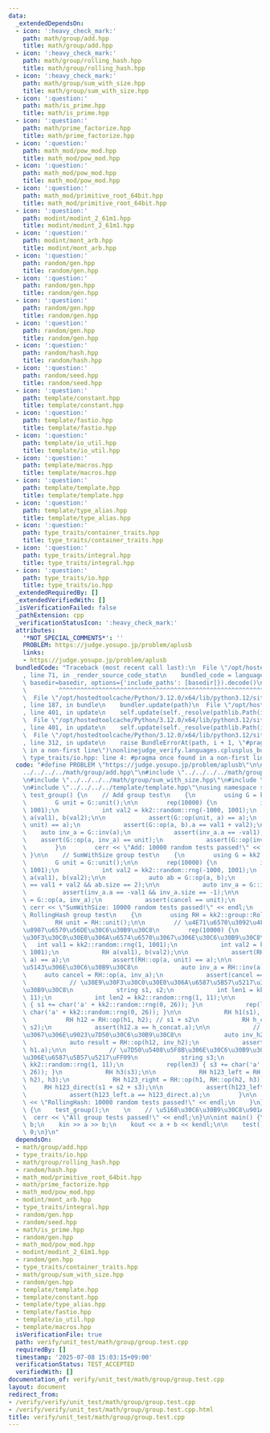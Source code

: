 ```yaml
---
data:
  _extendedDependsOn:
  - icon: ':heavy_check_mark:'
    path: math/group/add.hpp
    title: math/group/add.hpp
  - icon: ':heavy_check_mark:'
    path: math/group/rolling_hash.hpp
    title: math/group/rolling_hash.hpp
  - icon: ':heavy_check_mark:'
    path: math/group/sum_with_size.hpp
    title: math/group/sum_with_size.hpp
  - icon: ':question:'
    path: math/is_prime.hpp
    title: math/is_prime.hpp
  - icon: ':question:'
    path: math/prime_factorize.hpp
    title: math/prime_factorize.hpp
  - icon: ':question:'
    path: math_mod/pow_mod.hpp
    title: math_mod/pow_mod.hpp
  - icon: ':question:'
    path: math_mod/pow_mod.hpp
    title: math_mod/pow_mod.hpp
  - icon: ':question:'
    path: math_mod/primitive_root_64bit.hpp
    title: math_mod/primitive_root_64bit.hpp
  - icon: ':question:'
    path: modint/modint_2_61m1.hpp
    title: modint/modint_2_61m1.hpp
  - icon: ':question:'
    path: modint/mont_arb.hpp
    title: modint/mont_arb.hpp
  - icon: ':question:'
    path: random/gen.hpp
    title: random/gen.hpp
  - icon: ':question:'
    path: random/gen.hpp
    title: random/gen.hpp
  - icon: ':question:'
    path: random/gen.hpp
    title: random/gen.hpp
  - icon: ':question:'
    path: random/gen.hpp
    title: random/gen.hpp
  - icon: ':question:'
    path: random/hash.hpp
    title: random/hash.hpp
  - icon: ':question:'
    path: random/seed.hpp
    title: random/seed.hpp
  - icon: ':question:'
    path: template/constant.hpp
    title: template/constant.hpp
  - icon: ':question:'
    path: template/fastio.hpp
    title: template/fastio.hpp
  - icon: ':question:'
    path: template/io_util.hpp
    title: template/io_util.hpp
  - icon: ':question:'
    path: template/macros.hpp
    title: template/macros.hpp
  - icon: ':question:'
    path: template/template.hpp
    title: template/template.hpp
  - icon: ':question:'
    path: template/type_alias.hpp
    title: template/type_alias.hpp
  - icon: ':question:'
    path: type_traits/container_traits.hpp
    title: type_traits/container_traits.hpp
  - icon: ':question:'
    path: type_traits/integral.hpp
    title: type_traits/integral.hpp
  - icon: ':question:'
    path: type_traits/io.hpp
    title: type_traits/io.hpp
  _extendedRequiredBy: []
  _extendedVerifiedWith: []
  _isVerificationFailed: false
  _pathExtension: cpp
  _verificationStatusIcon: ':heavy_check_mark:'
  attributes:
    '*NOT_SPECIAL_COMMENTS*': ''
    PROBLEM: https://judge.yosupo.jp/problem/aplusb
    links:
    - https://judge.yosupo.jp/problem/aplusb
  bundledCode: "Traceback (most recent call last):\n  File \"/opt/hostedtoolcache/Python/3.12.0/x64/lib/python3.12/site-packages/onlinejudge_verify/documentation/build.py\"\
    , line 71, in _render_source_code_stat\n    bundled_code = language.bundle(stat.path,\
    \ basedir=basedir, options={'include_paths': [basedir]}).decode()\n          \
    \         ^^^^^^^^^^^^^^^^^^^^^^^^^^^^^^^^^^^^^^^^^^^^^^^^^^^^^^^^^^^^^^^^^^^^^^^^^^^^^^^^^\n\
    \  File \"/opt/hostedtoolcache/Python/3.12.0/x64/lib/python3.12/site-packages/onlinejudge_verify/languages/cplusplus.py\"\
    , line 187, in bundle\n    bundler.update(path)\n  File \"/opt/hostedtoolcache/Python/3.12.0/x64/lib/python3.12/site-packages/onlinejudge_verify/languages/cplusplus_bundle.py\"\
    , line 401, in update\n    self.update(self._resolve(pathlib.Path(included), included_from=path))\n\
    \  File \"/opt/hostedtoolcache/Python/3.12.0/x64/lib/python3.12/site-packages/onlinejudge_verify/languages/cplusplus_bundle.py\"\
    , line 401, in update\n    self.update(self._resolve(pathlib.Path(included), included_from=path))\n\
    \  File \"/opt/hostedtoolcache/Python/3.12.0/x64/lib/python3.12/site-packages/onlinejudge_verify/languages/cplusplus_bundle.py\"\
    , line 312, in update\n    raise BundleErrorAt(path, i + 1, \"#pragma once found\
    \ in a non-first line\")\nonlinejudge_verify.languages.cplusplus_bundle.BundleErrorAt:\
    \ type_traits/io.hpp: line 4: #pragma once found in a non-first line\n"
  code: "#define PROBLEM \"https://judge.yosupo.jp/problem/aplusb\"\n\n#include \"\
    ../../../../math/group/add.hpp\"\n#include \"../../../../math/group/rolling_hash.hpp\"\
    \n#include \"../../../../math/group/sum_with_size.hpp\"\n#include \"../../../../random/gen.hpp\"\
    \n#include \"../../../../template/template.hpp\"\nusing namespace std;\n\nvoid\
    \ test_group() {\n    // Add group test\n    {\n        using G = kk2::group::Add<int>;\n\
    \        G unit = G::unit();\n\n        rep(10000) {\n            int val1 = kk2::random::rng(-1000,\
    \ 1001);\n            int val2 = kk2::random::rng(-1000, 1001);\n            G\
    \ a(val1), b(val2);\n\n            assert(G::op(unit, a) == a);\n            assert(G::op(a,\
    \ unit) == a);\n            assert(G::op(a, b).a == val1 + val2);\n\n        \
    \    auto inv_a = G::inv(a);\n            assert(inv_a.a == -val1);\n        \
    \    assert(G::op(a, inv_a) == unit);\n            assert(G::op(inv_a, a) == unit);\n\
    \        }\n        cerr << \"Add: 10000 random tests passed!\" << endl;\n   \
    \ }\n\n    // SumWithSize group test\n    {\n        using G = kk2::group::SumWithSize<int>;\n\
    \        G unit = G::unit();\n\n        rep(10000) {\n            int val1 = kk2::random::rng(-1000,\
    \ 1001);\n            int val2 = kk2::random::rng(-1000, 1001);\n            G\
    \ a(val1), b(val2);\n\n            auto ab = G::op(a, b);\n            assert(ab.a\
    \ == val1 + val2 && ab.size == 2);\n\n            auto inv_a = G::inv(a);\n  \
    \          assert(inv_a.a == -val1 && inv_a.size == -1);\n\n            auto cancel\
    \ = G::op(a, inv_a);\n            assert(cancel == unit);\n        }\n       \
    \ cerr << \"SumWithSize: 10000 random tests passed!\" << endl;\n    }\n\n    //\
    \ RollingHash group test\n    {\n        using RH = kk2::group::RollingHash<2>;\n\
    \        RH unit = RH::unit();\n\n        // \u4E71\u6570\u3092\u4F7F\u3063\u305F\
    \u8907\u6570\u56DE\u30C6\u30B9\u30C8\n        rep(10000) {\n            // \u30E9\
    \u30F3\u30C0\u30E0\u306A\u6574\u6570\u3067\u306E\u30C6\u30B9\u30C8\n         \
    \   int val1 = kk2::random::rng(1, 1001);\n            int val2 = kk2::random::rng(1,\
    \ 1001);\n            RH a(val1), b(val2);\n\n            assert(RH::op(unit,\
    \ a) == a);\n            assert(RH::op(a, unit) == a);\n\n            // \u9006\
    \u5143\u306E\u30C6\u30B9\u30C8\n            auto inv_a = RH::inv(a);\n       \
    \     auto cancel = RH::op(a, inv_a);\n            assert(cancel == unit);\n\n\
    \            // \u30E9\u30F3\u30C0\u30E0\u306A\u6587\u5B57\u5217\u3067\u306E\u30C6\
    \u30B9\u30C8\n            string s1, s2;\n            int len1 = kk2::random::rng(1,\
    \ 11);\n            int len2 = kk2::random::rng(1, 11);\n\n            rep(len1)\
    \ { s1 += char('a' + kk2::random::rng(0, 26)); }\n            rep(len2) { s2 +=\
    \ char('a' + kk2::random::rng(0, 26)); }\n\n            RH h1(s1), h2(s2);\n \
    \           RH h12 = RH::op(h1, h2); // s1 + s2\n            RH h_concat(s1 +\
    \ s2);\n            assert(h12.a == h_concat.a);\n\n            // \u9006\u5143\
    \u3067\u306E\u9023\u7D50\u30C6\u30B9\u30C8\n            auto inv_h2 = RH::inv(h2);\n\
    \            auto result = RH::op(h12, inv_h2);\n            assert(result.a ==\
    \ h1.a);\n\n            // \u7D50\u5408\u5F8B\u306E\u30C6\u30B9\u30C8\uFF083\u3064\
    \u306E\u6587\u5B57\u5217\uFF09\n            string s3;\n            int len3 =\
    \ kk2::random::rng(1, 11);\n            rep(len3) { s3 += char('a' + kk2::random::rng(0,\
    \ 26)); }\n            RH h3(s3);\n\n            RH h123_left = RH::op(RH::op(h1,\
    \ h2), h3);\n            RH h123_right = RH::op(h1, RH::op(h2, h3));\n       \
    \     RH h123_direct(s1 + s2 + s3);\n\n            assert(h123_left.a == h123_right.a);\n\
    \            assert(h123_left.a == h123_direct.a);\n        }\n\n        cerr\
    \ << \"RollingHash: 10000 random tests passed!\" << endl;\n    }\n}\n\nvoid test()\
    \ {\n    test_group();\n    \n    // \u5168\u30C6\u30B9\u30C8\u901A\u904E\n  \
    \  cerr << \"All group tests passed!\" << endl;\n}\n\nint main() {\n    int a,\
    \ b;\n    kin >> a >> b;\n    kout << a + b << kendl;\n\n    test();\n\n    return\
    \ 0;\n}\n"
  dependsOn:
  - math/group/add.hpp
  - type_traits/io.hpp
  - math/group/rolling_hash.hpp
  - random/hash.hpp
  - math_mod/primitive_root_64bit.hpp
  - math/prime_factorize.hpp
  - math_mod/pow_mod.hpp
  - modint/mont_arb.hpp
  - type_traits/integral.hpp
  - random/gen.hpp
  - random/seed.hpp
  - math/is_prime.hpp
  - random/gen.hpp
  - math_mod/pow_mod.hpp
  - modint/modint_2_61m1.hpp
  - random/gen.hpp
  - type_traits/container_traits.hpp
  - math/group/sum_with_size.hpp
  - random/gen.hpp
  - template/template.hpp
  - template/constant.hpp
  - template/type_alias.hpp
  - template/fastio.hpp
  - template/io_util.hpp
  - template/macros.hpp
  isVerificationFile: true
  path: verify/unit_test/math/group/group.test.cpp
  requiredBy: []
  timestamp: '2025-07-08 15:03:15+09:00'
  verificationStatus: TEST_ACCEPTED
  verifiedWith: []
documentation_of: verify/unit_test/math/group/group.test.cpp
layout: document
redirect_from:
- /verify/verify/unit_test/math/group/group.test.cpp
- /verify/verify/unit_test/math/group/group.test.cpp.html
title: verify/unit_test/math/group/group.test.cpp
---
```

